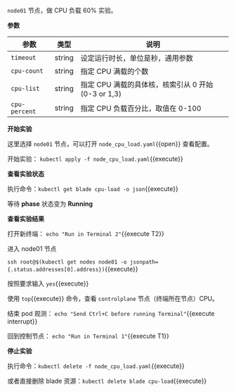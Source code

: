 `node01` 节点，做 CPU 负载 60% 实验。

**参数**

| 参数 | 类型 | 说明 |
| --- | --- | --- |
| `timeout` | string | 设定运行时长，单位是秒，通用参数 |
| `cpu-count` | string | 指定 CPU 满载的个数 |
| `cpu-list` | string | 指定 CPU 满载的具体核，核索引从 0 开始 (0-3 or 1,3) |
| `cpu-percent` | string | 指定 CPU 负载百分比，取值在 0-100 |

**开始实验**

这里选择 `node01` 节点，可以打开 `node_cpu_load.yaml`{{open}} 查看配置。

开始实验：
`kubectl apply -f node_cpu_load.yaml`{{execute}}

**查看实验状态**

执行命令：`kubectl get blade cpu-load -o json`{{execute}}

等待 **phase** 状态变为 **Running**

**查看实验结果**

打开新终端：
`echo "Run in Terminal 2"`{{execute T2}}

进入 node01 节点

`ssh root@$(kubectl get nodes node01 -o jsonpath={.status.addresses[0].address})`{{execute}}

按照要求输入 `yes`{{execute}}

使用 `top`{{execute}} 命令，查看 `controlplane` 节点（终端所在节点）CPU。

结束 pod 观测：
`echo "Send Ctrl+C before running Terminal"`{{execute interrupt}}

回到控制节点：
`echo "Run in Terminal 1"`{{execute T1}}

**停止实验**

执行命令：`kubectl delete -f node_cpu_load.yaml`{{execute}}

或者直接删除 blade 资源：`kubectl delete blade cpu-load`{{execute}}
